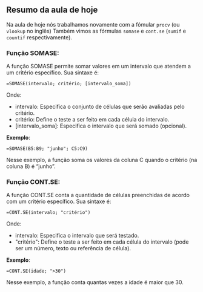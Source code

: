 ## Resumo da aula de hoje
Na aula de hoje nós trabalhamos novamente com a fómular `procv` (ou `vlookup` no inglês)
Também vimos as fórmulas `somase` e `cont.se` (`sumif` e `countif` respectivamente).

### Função SOMASE:
A função SOMASE permite somar valores em um intervalo que atendem a um critério específico.
Sua sintaxe é:
```
=SOMASE(intervalo; critério; [intervalo_soma])
``` 
Onde:
- intervalo: Especifica o conjunto de células que serão avaliadas pelo critério.
- critério: Define o teste a ser feito em cada célula do intervalo.
- [intervalo_soma]: Especifica o intervalo que será somado (opcional).

**Exemplo**:

```
=SOMASE(B5:B9; "junho"; C5:C9)
```

Nesse exemplo, a função soma os valores da coluna C quando o critério (na coluna B) é “junho”.

### Função CONT.SE:
A função CONT.SE conta a quantidade de células preenchidas de acordo com um critério específico.
Sua sintaxe é:
```
=CONT.SE(intervalo; "critério")
```

Onde:
- intervalo: Especifica o intervalo que será testado.
- "critério": Define o teste a ser feito em cada célula do intervalo (pode ser um número, texto ou referência de célula).

**Exemplo**:
```
=CONT.SE(idade; ">30")
```

Nesse exemplo, a função conta quantas vezes a idade é maior que 30.
